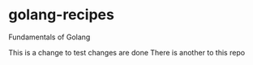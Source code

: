 # golang-recipes
Fundamentals of Golang

This is a change to test changes are done
There is another to this repo